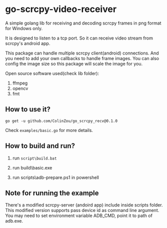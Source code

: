 # go-scrcpy-video-receiver
A simple golang lib for receiving and decoding scrcpy frames in png format for Windows only.

It is designed to listen to a tcp port. So it can receive video stream from scrcpy's android app. 

This package can handle multiple scrcpy client(android) connections. 
And you need to add your own callbacks to handle frame images. You can also config the image size so this package will scale the image for you.

Open source software used(check lib folder):

1. ffmpeg
2. opencv
3. fmt

## How to use it?
```go get -u github.com/ColinZou/go_scrcpy_recv@0.1.0```

Check ```examples/basic.go``` for more details. 

## How to build and run?
1. run ```script\build.bat```

2. run build\basic.exe

3. run scripts\adb-prepare.ps1 in powershell

## Note for running the example

There's a modified scrcpy-server (andoird app) include inside scripts folder. This modified version supports pass device id as command line argument.
You may need to set environment variable ADB_CMD, point it to path of adb.exe. 


